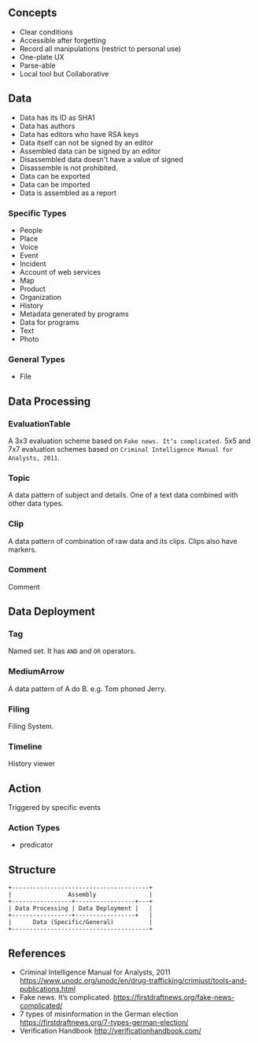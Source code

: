 ## Concepts
- Clear conditions
- Accessible after forgetting
- Record all manipulations (restrict to personal use)
- One-plate UX
- Parse-able
- Local tool but Collaborative 

## Data 
- Data has its ID as SHA1
- Data has authors
- Data has editors who have RSA keys
- Data itself can not be signed by an editor
- Assembled data can be signed by an editor
- Disassembled data doesn't have a value of signed
- Disassemble is not prohibited.
- Data can be exported
- Data can be imported
- Data is assembled as a report

### Specific Types
- People
- Place
- Voice
- Event
- Incident
- Account of web services
- Map
- Product
- Organization
- History
- Metadata generated by programs
- Data for programs
- Text
- Photo

### General Types
- File

## Data Processing

### EvaluationTable
A 3x3 evaluation scheme based on `Fake news. It’s complicated.`
5x5 and 7x7 evaluation schemes based on `Criminal Intelligence Manual for Analysts, 2011`.
### Topic
A data pattern of subject and details. One of a text data combined with other data types.
### Clip
A data pattern of combination of raw data and its clips. Clips also have markers.
### Comment
Comment

## Data Deployment
### Tag
Named set. It has `AND` and `OR` operators.
### MediumArrow
A data pattern of A do B. e.g. Tom phoned Jerry.
### Filing
Filing System. 
### Timeline
History viewer

## Action
Triggered by specific events

### Action Types
- predicator

## Structure

```
+---------------------------------------+
|                Assembly               | 
+-----------------+-----------------+---+
| Data Processing | Data Deployment |   |
+-----------------+-----------------+   |
|      Data (Specific/General)          |
+---------------------------------------+
```


## References
- Criminal Intelligence Manual for Analysts, 2011 https://www.unodc.org/unodc/en/drug-trafficking/crimjust/tools-and-publications.html 
- Fake news. It’s complicated. https://firstdraftnews.org/fake-news-complicated/
- 7 types of misinformation in the German election https://firstdraftnews.org/7-types-german-election/
- Verification Handbook http://verificationhandbook.com/


